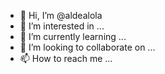 - 👋 Hi, I’m @aldealola
- 👀 I’m interested in ...
- 🌱 I’m currently learning ...
- 💞️ I’m looking to collaborate on ...
- 📫 How to reach me ...

<!---
aldealola/aldealola is a ✨ special ✨ repository because its `README.md` (this file) appears on your GitHub profile.
You can click the Preview link to take a look at your changes.
--->
